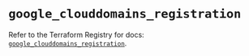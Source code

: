 # `google_clouddomains_registration`

Refer to the Terraform Registry for docs: [`google_clouddomains_registration`](https://registry.terraform.io/providers/hashicorp/google/6.39.0/docs/resources/clouddomains_registration).
